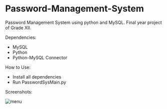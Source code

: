 # Password-Management-System
Password Management System using python and MySQL. Final year project of Grade XII.

Dependencies:

- MySQL
- Python
- Python-MySQL Connector

How to Use:

- Install all dependencies
- Run PasswordSysMain.py

Screenshots:


![menu](https://user-images.githubusercontent.com/63674376/218300093-39cd2def-3e33-4651-bfef-cf85dd9e19f6.png)
